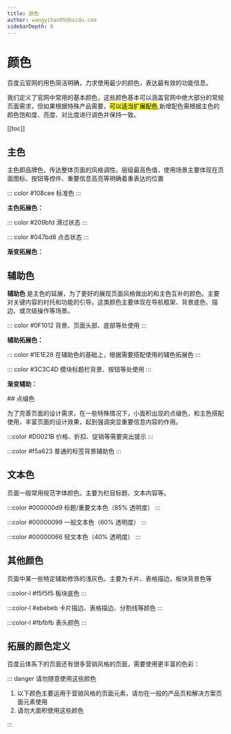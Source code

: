 ```yaml
---
title: 颜色
author: wangyihan05@baidu.com
sidebarDepth: 0
---
```


# 颜色
百度云官网的用色简洁明确，力求使用最少的颜色，表达最有效的功能信息。

我们定义了官网中常用的基本颜色，这些颜色基本可以涵盖官网中绝大部分的常规页面需求，但如果根据特殊产品需要，<mark>可以适当扩展配色</mark>,新增配色需根据主色的颜色饱和度、亮度、对比度进行调色并保持一致。


[[toc]]

## 主色

主色即品牌色，传达整体页面的风格调性。层级最高色值，使用场景主要体现在页面图标、按钮等控件、重要信息高亮等明确着重表达的位置

::: color #108cee
标准色
:::

**主色拓展色：**
<div class="wrp">
::: color #209bfd
滑过状态
:::

::: color #047bd8
点击状态
:::
</div>

**渐变拓展色：**

<div class="wrp">

<color-copyer color="#1EC5E7" text="主色对应渐变色" color2="#0A65FF"/>

</div>

## 辅助色

**辅助色** 是主色的延展，为了更好的展现页面风格做出的和主色互补的颜色。主要对关键内容的衬托和功能的引导。这类颜色主要体现在导航框架、背景底色、描边、或次级操作等场景。


::: color #0F1012
背景、页面头部、底部等处使用
:::

**辅助拓展色：**

<div class="wrp">

::: color #1E1E28
在辅助色的基础上，根据需要搭配使用的辅色拓展色
:::

::: color #3C3C4D
模块标题栏背景、按钮等处使用
:::

</div>

**渐变辅助：**
<div class="wrp">
<color-copyer color="#3C3C4D" text="辅助色对应渐变色" color2="#0F1012"/>
</div>
## 点缀色

为了完善页面的设计需求，在一些特殊情况下，小面积出现的点缀色，和主色搭配使用，丰富页面的设计效果，起到强调突显重要信息内容的作用。

:::color #D0021B
价格、折扣、促销等需要突出提示
:::

:::color #f5a623
普通的标签背景辅助色
:::

## 文本色

页面一般常用规范字体颜色。主要为栏目标题、文本内容等。

:::color #000000d9
标题/重要文本色（85% 透明度）
:::

:::color #00000099
一般文本色（60% 透明度）
:::

:::color #00000066
轻文本色（40% 透明度）
:::

## 其他颜色

页面中某一些特定辅助修饰的浅灰色。主要为卡片、表格描边，板块背景色等

:::color-l #f5f5f5
板块底色
:::

:::color-l #ebebeb
卡片描边、表格描边、分割线等颜色
:::

:::color-l #fbfbfb
表头颜色
:::

## 拓展的颜色定义

百度云体系下的页面还有很多营销风格的页面，需要使用更丰富的色彩：

::: danger 请勿随意使用这些颜色

1. 以下颜色主要运用于营销风格的页面元素，请勿在一般的产品页和解决方案页面元素使用
2. 请勿大面积使用这些颜色

:::

<div class="wrp">

<color-copyer color="#1BC3FF" text="拓展渐变-紫" color2="#465FFF"  type= "light"/>

</div>

<div class="wrp">

<color-copyer color="#1BC3FF" text="拓展渐变-蓝" color2="#465FFF"  type= "light"/>

</div>

<div class="wrp">

<color-copyer color="#71EFFF" text="拓展渐变-亮蓝" color2="#2CB1FF"  type= "light"/>

</div>


<div class="wrp">

<color-copyer color="#8BE934" text="拓展渐变-绿" color2="#41BC0D"  type= "light"/>

</div>

<div class="wrp">


<color-copyer color="#FDE705" text="拓展渐变-橙" color2="#FE9201"  type= "light"/>

</div>

<div class="wrp">

<color-copyer color="#FF995F" text="拓展渐变-橘" color2="#FF4C5C"  type= "light"/>

</div>

<style>

#color-108cee:before{
  background:#108cee;
}

</style>